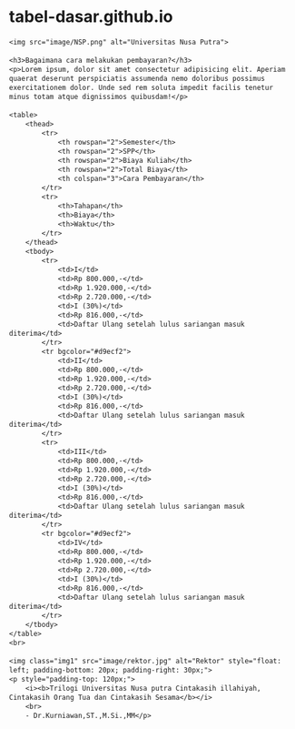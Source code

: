 # tabel-dasar.github.io
<!DOCTYPE html>
<html lang="en">
<head>
    <meta charset="UTF-8">
    <meta name="viewport" content="width=device-width, initial-scale=1.0">
    <title>Tugas Tabel</title>
    <style>
        table {
            border-collapse: collapse;
        }
        table, th, td {
            border: 1px solid black;
        }
        th, td {
            padding: 10px;
        }
        th {
            background-color: white;
            color: black;
        }
        body {
            width: 75%; 
            padding-left: 10px;
        }
    </style>
</head>
<body>
    
    <img src="image/NSP.png" alt="Universitas Nusa Putra">

    <h3>Bagaimana cara melakukan pembayaran?</h3>
    <p>Lorem ipsum, dolor sit amet consectetur adipisicing elit. Aperiam quaerat deserunt perspiciatis assumenda nemo doloribus possimus exercitationem dolor. Unde sed rem soluta impedit facilis tenetur minus totam atque dignissimos quibusdam!</p>
    
    <table>
        <thead>
            <tr>
                <th rowspan="2">Semester</th>
                <th rowspan="2">SPP</th>
                <th rowspan="2">Biaya Kuliah</th>
                <th rowspan="2">Total Biaya</th>
                <th colspan="3">Cara Pembayaran</th>
            </tr>
            <tr>
                <th>Tahapan</th>
                <th>Biaya</th>
                <th>Waktu</th>
            </tr>
        </thead>
        <tbody>
            <tr>
                <td>I</td>
                <td>Rp 800.000,-</td>
                <td>Rp 1.920.000,-</td> 
                <td>Rp 2.720.000,-</td>
                <td>I (30%)</td>
                <td>Rp 816.000,-</td>
                <td>Daftar Ulang setelah lulus sariangan masuk diterima</td>
            </tr>
            <tr bgcolor="#d9ecf2">
                <td>II</td>
                <td>Rp 800.000,-</td>
                <td>Rp 1.920.000,-</td> 
                <td>Rp 2.720.000,-</td>
                <td>I (30%)</td>
                <td>Rp 816.000,-</td>
                <td>Daftar Ulang setelah lulus sariangan masuk diterima</td>
            </tr>
            <tr>
                <td>III</td>
                <td>Rp 800.000,-</td>
                <td>Rp 1.920.000,-</td> 
                <td>Rp 2.720.000,-</td>
                <td>I (30%)</td>
                <td>Rp 816.000,-</td>
                <td>Daftar Ulang setelah lulus sariangan masuk diterima</td>
            </tr>
            <tr bgcolor="#d9ecf2">
                <td>IV</td>
                <td>Rp 800.000,-</td>
                <td>Rp 1.920.000,-</td> 
                <td>Rp 2.720.000,-</td>
                <td>I (30%)</td>
                <td>Rp 816.000,-</td>
                <td>Daftar Ulang setelah lulus sariangan masuk diterima</td>
            </tr>
        </tbody>
    </table>
    <br>

    <img class="img1" src="image/rektor.jpg" alt="Rektor" style="float: left; padding-bottom: 20px; padding-right: 30px;">
    <p style="padding-top: 120px;">
        <i><b>Trilogi Universitas Nusa putra Cintakasih illahiyah, Cintakasih Orang Tua dan Cintakasih Sesama</b></i>
        <br>
	    - Dr.Kurniawan,ST.,M.Si.,MM</p>
</body>
</html>
